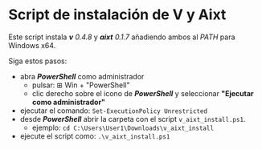 # Script de instalación de V y Aixt

Este script instala **_v_** *0.4.8* y **_aixt_** *0.1.7* añadiendo ambos al _PATH_ para Windows x64.

Siga estos pasos:

- abra **_PowerShell_** como administrador 
    - pulsar: ⊞ Win + "PowerShell"
    - clic derecho sobre el icono de **_PowerShell_** y seleccionar **"Ejecutar como administrador"**
- ejecutar el comando: `Set-ExecutionPolicy Unrestricted`
- desde **_PowerShell_** abrir la carpeta con el script `v_aixt_install.ps1`.
    - ejemplo: `cd C:\Users\User1\Downloads\v_aixt_install`
- ejecute el script como: `.\v_aixt_install.ps1`